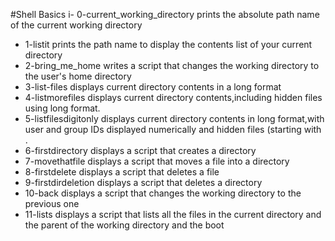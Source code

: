 #Shell Basics
i- 0-current_working_directory prints the absolute path name of the current working directory
- 1-listit prints the path name to display the contents list of your current directory
- 2-bring_me_home writes a script that changes the working directory to the user's home directory
- 3-list-files displays current directory contents in a long format
- 4-listmorefiles displays current directory contents,including hidden files using long format.
- 5-listfilesdigitonly displays current directory contents in long format,with user and group IDs displayed numerically and hidden files (starting with .
- 6-firstdirectory displays a script that creates a directory
- 7-movethatfile displays a script that moves a file into a directory
- 8-firstdelete displays a script that deletes a file
- 9-firstdirdeletion displays a script that deletes a directory
- 10-back displays a script that changes the working directory to the previous one
- 11-lists displays a script that lists all the files in the current directory and the parent of the working directory and the boot
